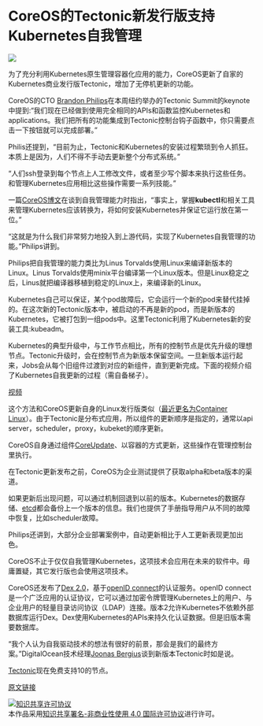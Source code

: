 # CoreOS的Tectonic新发行版支持Kubernetes自我管理

![](https://cdn.thenewstack.io/media/2016/12/2544ad27-philips.jpg)

为了充分利用Kubernetes原生管理容器化应用的能力，CoreOS更新了自家的Kubernetes商业发行版Tectonic，增加了无停机更新的功能。

CoreOS的CTO [Brandon Philips](https://twitter.com/BrandonPhilips)在本周纽约举办的Tectonic Summit的keynote中提到:“我们现在已经做到使用完全相同的APIs和函数监控Kubernetes和applications。我们把所有的功能集成到Tectonic控制台钩子函数中，你只需要点击一下按钮就可以完成部署。”

Philis还提到，“目前为止，Tectonic和Kubernetes的安装过程繁琐到令人抓狂。本质上是因为，人们不得不手动去更新整个分布式系统。”

“人们ssh登录到每个节点上人工修改文件，或者至少写个脚本来执行这些任务。和管理Kubernetes应用相比这些操作需要一系列技能。”

一篇[CoreOS博文](https://coreos.com/blog/rkt-and-kubernetes.html)在谈到自我管理能力时指出，“事实上，掌握**kubectl**和相关工具来管理Kubernetes应该转换为，将如何安装Kubernetes并保证它运行放在第一位。”

“这就是为什么我们非常努力地投入到上游代码，实现了Kubernetes自我管理的功能。”Philips讲到。

Philips把自我管理的能力类比为Linus Torvalds使用Linux来编译新版本的Linux。Linus Torvalds使用minix平台编译第一个Linux版本。但是Linux稳定之后，Linus就把编译器移植到稳定的Linux上，来编译新的Linux。

Kubernetes自己可以保证，某个pod故障后，它会运行一个新的pod来替代挂掉的。在这次新的Tectonic版本中，被启动的不再是新的pod，而是新版本的Kubernetes，它被打包到一组pods中。这里Tectonic利用了Kubernetes新的安装工具:kubeadm。

Kubernetes的典型升级中，与工作节点相比，所有的控制节点是优先升级的理想节点。Tectonic升级时，会在控制节点为新版本保留空间。一旦新版本运行起来，Jobs会从每个旧组件过渡到对应的新组件，直到更新完成。下面的视频介绍了Kubernetes自我更新的过程（需自备梯子）。

[视频](https://www.youtube.com/watch?v=tXyV3IQ8-0k)

这个方法和CoreOS更新自身的Linux发行版类似（[最近更名为Container Linux](http://thenewstack.io/self-driving-infrastructure-makes-internet-secure/)）。由于Tectonic是分布式应用，所以组件的更新顺序是指定的，通常以api server，scheduler，proxy，kubeket的顺序更新。

CoreOS自身通过组件[CoreUpdate](https://coreos.com/products/coreupdate/)、以容器的方式更新，这些操作在管理控制台里执行。

在Tectonic更新发布之前，CoreOS为企业测试提供了获取alpha和beta版本的渠道。

如果更新后出现问题，可以通过机制回退到以前的版本。Kubernetes的数据存储、[etcd](http://www.thenewstack.io/tag/etcd)都会备份上一个版本的信息。我们也提供了手册指导用户从不同的故障中恢复，比如scheduler故障。

Philips还讲到，大部分企业部署案例中，自动更新相比于人工更新表现更加出色。

CoreOS不止于仅仅自我管理Kubernetes，这项技术会应用在未来的软件中。毋庸置疑，其它发行版也会使用这项技术。

CoreOS还发布了[Dex 2.0](https://github.com/coreos/dex)，基于[openID connect](http://openid.net/connect/)的认证服务。openID connect是一个广泛应用的认证协议，它可以通过加密令牌管理Kubernetes上的用户、与企业用户的轻量目录访问协议（LDAP）连接。版本2允许Kubernetes不依赖外部数据库运行Dex。Dex使用Kubernetes的APIs来持久化认证数据。但是旧版本需要数据库。

“我个人认为自我驱动技术的想法有很好的前景，那会是我们的最终方案。”DigitalOcean技术经理[Joonas Bergius](https://twitter.com/joonas)谈到新版本Tectonic时如是说。

[Tectonic](https://tectonic.com/?_ga=1.162053372.1955225110.1481644180)现在免费支持10的节点。

[原文链接](http://thenewstack.io/coreos-offers-self-hosting-kubernetes-new-tectonic-release/)

<a rel="license" href="http://creativecommons.org/licenses/by-nc/4.0/"><img alt="知识共享许可协议" style="border-width:0" src="https://i.creativecommons.org/l/by-nc/4.0/88x31.png" /></a><br />本作品采用<a rel="license" href="http://creativecommons.org/licenses/by-nc/4.0/">知识共享署名-非商业性使用 4.0 国际许可协议</a>进行许可。
